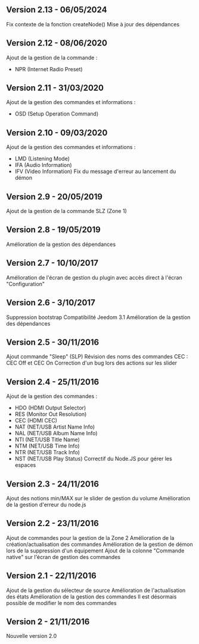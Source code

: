 ## Version 2.13 - 06/05/2024

Fix contexte de la fonction createNode()
Mise à jour des dépendances

## Version 2.12 - 08/06/2020

Ajout de la gestion de la commande :
- NPR (Internet Radio Preset)

## Version 2.11 - 31/03/2020

Ajout de la gestion des commandes et informations :
- OSD (Setup Operation Command)

## Version 2.10 - 09/03/2020

Ajout de la gestion des commandes et informations :
- LMD (Listening Mode)
- IFA (Audio Information)
- IFV (Video Information)
Fix du message d'erreur au lancement du démon

## Version 2.9 - 20/05/2019

Ajout de la gestion de la commande SLZ (Zone 1)

## Version 2.8 - 19/05/2019

Amélioration de la gestion des dépendances

## Version 2.7 - 10/10/2017

Amélioration de l'écran de gestion du plugin avec accès direct à l'écran "Configuration"

## Version 2.6 - 3/10/2017

Suppression bootstrap
Compatibilité Jeedom 3.1
Amélioration de la gestion des dépendances

## Version 2.5 - 30/11/2016

Ajout commande "Sleep" (SLP)
Révision des noms des commandes CEC : CEC Off et CEC On
Correction d'un bug lors des actions sur les slider

## Version 2.4 - 25/11/2016

Ajout de la gestion des commandes :
- HDO (HDMI Output Selector)
- RES (Monitor Out Resolution)
- CEC (HDMI CEC)
- NAT (NET/USB Artist Name Info)
- NAL (NET/USB Album Name Info)
- NTI (NET/USB Title Name)
- NTM (NET/USB Time Info)
- NTR (NET/USB Track Info)
- NST (NET/USB Play Status)
Correctif du Node.JS pour gérer les espaces
 
## Version 2.3 - 24/11/2016

Ajout des notions min/MAX sur le slider de gestion du volume
Amélioration de la gestion d'erreur du node.js

## Version 2.2 - 23/11/2016

Ajout de commandes pour la gestion de la Zone 2
Amélioration de la création/actualisation des commandes
Amélioration de la gestion de démon lors de la suppression d'un équipement
Ajout de la colonne "Commande native" sur l'écran de gestion des commandes

## Version 2.1 - 22/11/2016

Ajout de la gestion du sélecteur de source
Amélioration de l'actualisation des états
Amélioration de la gestion des commandes
Il est désormais possible de modifier le nom des commandes

## Version 2 - 21/11/2016

Nouvelle version 2.0
